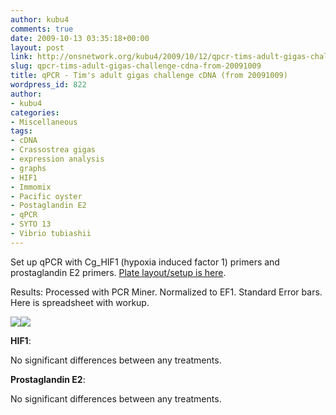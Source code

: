 ```yaml
---
author: kubu4
comments: true
date: 2009-10-13 03:35:18+00:00
layout: post
link: http://onsnetwork.org/kubu4/2009/10/12/qpcr-tims-adult-gigas-challenge-cdna-from-20091009/
slug: qpcr-tims-adult-gigas-challenge-cdna-from-20091009
title: qPCR - Tim's adult gigas challenge cDNA (from 20091009)
wordpress_id: 822
author:
- kubu4
categories:
- Miscellaneous
tags:
- cDNA
- Crassostrea gigas
- expression analysis
- graphs
- HIF1
- Immomix
- Pacific oyster
- Postaglandin E2
- qPCR
- SYTO 13
- Vibrio tubiashii
---
```


Set up qPCR with Cg_HIF1 (hypoxia induced factor 1) primers and prostaglandin E2 primers. [Plate layout/setup is here](http://eagle.fish.washington.edu/Arabidopsis/Notebook%20Workup%20Files/20091012-01.jpg).

Results: Processed with PCR Miner. Normalized to EF1. Standard Error bars. Here is spreadsheet with workup.

![](http://eagle.fish.washington.edu/Arabidopsis/20091012%20Adults%20HIF1%20graph.jpg)![](http://eagle.fish.washington.edu/Arabidopsis/20091012%20Adults%20PgE2%20graph.jpg)

**HIF1**:

No significant differences between any treatments.

**Prostaglandin E2**:

No significant differences between any treatments.
